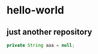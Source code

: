 hello-world
===========

just another repository
-----------



```Java
private String aaa = null;

```
